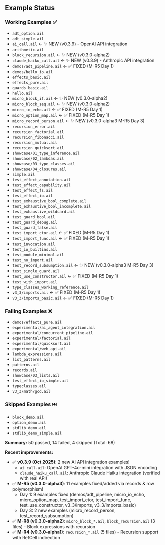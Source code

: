 ## Example Status

### Working Examples ✅
- `adt_option.ail`
- `adt_simple.ail`
- `ai_call.ail` ← ✨ NEW (v0.3.9) - OpenAI API integration
- `arithmetic.ail`
- `block_recursion.ail` ← ✨ NEW (v0.3.0-alpha2)
- `claude_haiku_call.ail` ← ✨ NEW (v0.3.9) - Anthropic API integration
- `demos/adt_pipeline.ail` ← ✅ FIXED (M-R5 Day 1)
- `demos/hello_io.ail`
- `effects_basic.ail`
- `effects_pure.ail`
- `guards_basic.ail`
- `hello.ail`
- `micro_block_if.ail` ← ✨ NEW (v0.3.0-alpha2)
- `micro_block_seq.ail` ← ✨ NEW (v0.3.0-alpha2)
- `micro_io_echo.ail` ← ✅ FIXED (M-R5 Day 1)
- `micro_option_map.ail` ← ✅ FIXED (M-R5 Day 1)
- `micro_record_person.ail` ← ✨ NEW (v0.3.0-alpha3 M-R5 Day 3)
- `recursion_error.ail`
- `recursion_factorial.ail`
- `recursion_fibonacci.ail`
- `recursion_mutual.ail`
- `recursion_quicksort.ail`
- `showcase/01_type_inference.ail`
- `showcase/02_lambdas.ail`
- `showcase/03_type_classes.ail`
- `showcase/04_closures.ail`
- `simple.ail`
- `test_effect_annotation.ail`
- `test_effect_capability.ail`
- `test_effect_fs.ail`
- `test_effect_io.ail`
- `test_exhaustive_bool_complete.ail`
- `test_exhaustive_bool_incomplete.ail`
- `test_exhaustive_wildcard.ail`
- `test_guard_bool.ail`
- `test_guard_debug.ail`
- `test_guard_false.ail`
- `test_import_ctor.ail` ← ✅ FIXED (M-R5 Day 1)
- `test_import_func.ail` ← ✅ FIXED (M-R5 Day 1)
- `test_invocation.ail`
- `test_io_builtins.ail`
- `test_module_minimal.ail`
- `test_no_import.ail`
- `test_record_subsumption.ail` ← ✨ NEW (v0.3.0-alpha3 M-R5 Day 3)
- `test_single_guard.ail`
- `test_use_constructor.ail` ← ✅ FIXED (M-R5 Day 1)
- `test_with_import.ail`
- `type_classes_working_reference.ail`
- `v3_3/imports.ail` ← ✅ FIXED (M-R5 Day 1)
- `v3_3/imports_basic.ail` ← ✅ FIXED (M-R5 Day 1)

### Failing Examples ❌
- `demos/effects_pure.ail`
- `experimental/ai_agent_integration.ail`
- `experimental/concurrent_pipeline.ail`
- `experimental/factorial.ail`
- `experimental/quicksort.ail`
- `experimental/web_api.ail`
- `lambda_expressions.ail`
- `list_patterns.ail`
- `patterns.ail`
- `records.ail`
- `showcase/03_lists.ail`
- `test_effect_io_simple.ail`
- `typeclasses.ail`
- `v3_3/math/gcd.ail`

### Skipped Examples ⏭️
- `block_demo.ail`
- `option_demo.ail`
- `stdlib_demo.ail`
- `stdlib_demo_simple.ail`

**Summary:** 50 passed, 14 failed, 4 skipped (Total: 68)

**Recent improvements:**
- ✅ **v0.3.9 (Oct 2025)**: 2 new AI API integration examples!
  - `ai_call.ail`: OpenAI GPT-4o-mini integration with JSON encoding
  - `claude_haiku_call.ail`: Anthropic Claude Haiku integration (verified with real API)
- ✅ **M-R5 (v0.3.0-alpha3)**: 11 examples fixed/added via records & row polymorphism!
  - Day 1: 9 examples fixed (demos/adt_pipeline, micro_io_echo, micro_option_map, test_import_ctor, test_import_func, test_use_constructor, v3_3/imports, v3_3/imports_basic)
  - Day 3: 2 new examples (micro_record_person, test_record_subsumption)
- ✅ **M-R8 (v0.3.0-alpha2)**: `micro_block_*.ail`, `block_recursion.ail` (3 files) - Block expressions with recursion
- ✅ **M-R4 (v0.3.0-alpha1)**: `recursion_*.ail` (5 files) - Recursion support with RefCell indirection
